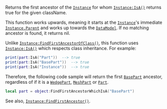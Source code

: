 Returns the first ancestor of the [`Instance`](https://create.roblox.com/docs/reference/engine/classes/Instance) for whom
[`Instance:IsA()`](https://create.roblox.com/docs/reference/engine/classes/Instance#IsA) returns true for the given className.

This function works upwards, meaning it starts at the [`Instance`](https://create.roblox.com/docs/reference/engine/classes/Instance)'s
immediate [`Instance.Parent`](https://create.roblox.com/docs/reference/engine/classes/Instance#Parent) and works up towards the
[`DataModel`](https://create.roblox.com/docs/reference/engine/classes/DataModel). If no matching ancestor is found, it returns nil.

Unlike [`Instance:FindFirstAncestorOfClass()`](https://create.roblox.com/docs/reference/engine/classes/Instance#FindFirstAncestorOfClass), this function uses
[`Instance:IsA()`](https://create.roblox.com/docs/reference/engine/classes/Instance#IsA) which respects class inheritance. For example:
```lua
print(part:IsA("Part"))  --> true
print(part:IsA("BasePart"))  --> true
print(part:IsA("Instance"))  --> true
```

Therefore, the following code sample will return the first
[`BasePart`](https://create.roblox.com/docs/reference/engine/classes/BasePart) ancestor, regardless of if it is a [`WedgePart`](https://create.roblox.com/docs/reference/engine/classes/WedgePart),
[`MeshPart`](https://create.roblox.com/docs/reference/engine/classes/MeshPart) or [`Part`](https://create.roblox.com/docs/reference/engine/classes/Part).
```lua
local part = object:FindFirstAncestorWhichIsA("BasePart")
```

See also, [`Instance:FindFirstAncestor()`](https://create.roblox.com/docs/reference/engine/classes/Instance#FindFirstAncestor).